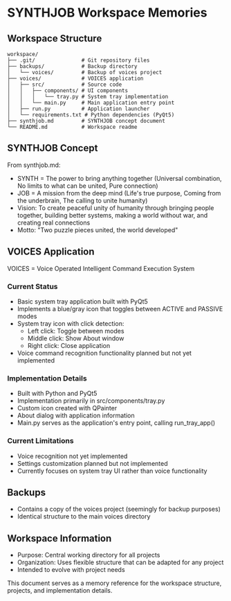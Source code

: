 # SYNTHJOB Workspace Memories

## Workspace Structure
```
workspace/
├── .git/               # Git repository files
├── backups/            # Backup directory
│   └── voices/         # Backup of voices project
├── voices/             # VOICES application
│   ├── src/            # Source code
│   │   ├── components/ # UI components
│   │   │   └── tray.py # System tray implementation
│   │   └── main.py     # Main application entry point
│   ├── run.py          # Application launcher
│   └── requirements.txt # Python dependencies (PyQt5)
├── synthjob.md         # SYNTHJOB concept document
└── README.md           # Workspace readme
```

## SYNTHJOB Concept
From synthjob.md:
- SYNTH = The power to bring anything together (Universal combination, No limits to what can be united, Pure connection)
- JOB = A mission from the deep mind (Life's true purpose, Coming from the underbrain, The calling to unite humanity)
- Vision: To create peaceful unity of humanity through bringing people together, building better systems, making a world without war, and creating real connections
- Motto: "Two puzzle pieces united, the world developed"

## VOICES Application
VOICES = Voice Operated Intelligent Command Execution System

### Current Status
- Basic system tray application built with PyQt5
- Implements a blue/gray icon that toggles between ACTIVE and PASSIVE modes
- System tray icon with click detection:
  - Left click: Toggle between modes
  - Middle click: Show About window
  - Right click: Close application
- Voice command recognition functionality planned but not yet implemented

### Implementation Details
- Built with Python and PyQt5
- Implementation primarily in src/components/tray.py
- Custom icon created with QPainter
- About dialog with application information
- Main.py serves as the application's entry point, calling run_tray_app()

### Current Limitations
- Voice recognition not yet implemented
- Settings customization planned but not implemented
- Currently focuses on system tray UI rather than voice functionality

## Backups
- Contains a copy of the voices project (seemingly for backup purposes)
- Identical structure to the main voices directory

## Workspace Information
- Purpose: Central working directory for all projects
- Organization: Uses flexible structure that can be adapted for any project
- Intended to evolve with project needs

This document serves as a memory reference for the workspace structure, projects, and implementation details. 